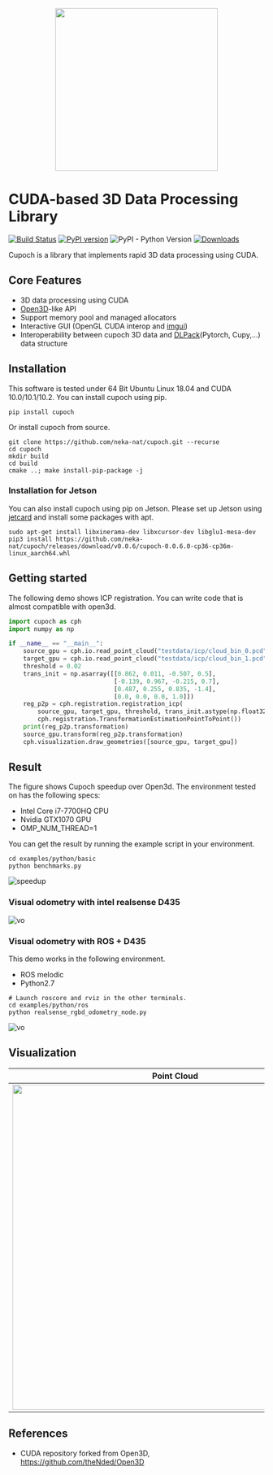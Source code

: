 <p align="center">
<img src="https://raw.githubusercontent.com/neka-nat/cupoch/master/docs/_static/cupoch_logo.png" width="320" />
</p>

# CUDA-based 3D Data Processing Library

[![Build Status](https://travis-ci.com/neka-nat/cupoch.svg?branch=master)](https://travis-ci.com/neka-nat/cupoch)
[![PyPI version](https://badge.fury.io/py/cupoch.svg)](https://badge.fury.io/py/cupoch)
![PyPI - Python Version](https://img.shields.io/pypi/pyversions/cupoch)
[![Downloads](https://pepy.tech/badge/cupoch)](https://pepy.tech/project/cupoch)

Cupoch is a library that implements rapid 3D data processing using CUDA.

## Core Features

* 3D data processing using CUDA
* [Open3D](https://github.com/intel-isl/Open3D)-like API
* Support memory pool and managed allocators
* Interactive GUI (OpenGL CUDA interop and [imgui](https://github.com/ocornut/imgui))
* Interoperability between cupoch 3D data and [DLPack](https://github.com/dmlc/dlpack)(Pytorch, Cupy,...) data structure

## Installation

This software is tested under 64 Bit Ubuntu Linux 18.04 and CUDA 10.0/10.1/10.2.
You can install cupoch using pip.

```
pip install cupoch
```

Or install cupoch from source.

```
git clone https://github.com/neka-nat/cupoch.git --recurse
cd cupoch
mkdir build
cd build
cmake ..; make install-pip-package -j
```

### Installation for Jetson
You can also install cupoch using pip on Jetson.
Please set up Jetson using [jetcard](https://github.com/NVIDIA-AI-IOT/jetcard) and install some packages with apt.

```
sudo apt-get install libxinerama-dev libxcursor-dev libglu1-mesa-dev
pip3 install https://github.com/neka-nat/cupoch/releases/download/v0.0.6/cupoch-0.0.6.0-cp36-cp36m-linux_aarch64.whl
```

## Getting started
The following demo shows ICP registration.
You can write code that is almost compatible with open3d.

```py
import cupoch as cph
import numpy as np

if __name__ == "__main__":
    source_gpu = cph.io.read_point_cloud("testdata/icp/cloud_bin_0.pcd")
    target_gpu = cph.io.read_point_cloud("testdata/icp/cloud_bin_1.pcd")
    threshold = 0.02
    trans_init = np.asarray([[0.862, 0.011, -0.507, 0.5],
                             [-0.139, 0.967, -0.215, 0.7],
                             [0.487, 0.255, 0.835, -1.4],
                             [0.0, 0.0, 0.0, 1.0]])
    reg_p2p = cph.registration.registration_icp(
        source_gpu, target_gpu, threshold, trans_init.astype(np.float32),
        cph.registration.TransformationEstimationPointToPoint())
    print(reg_p2p.transformation)
    source_gpu.transform(reg_p2p.transformation)
    cph.visualization.draw_geometries([source_gpu, target_gpu])
```

## Result
The figure shows Cupoch speedup over Open3d.
The environment tested on has the following specs:
* Intel Core i7-7700HQ CPU
* Nvidia GTX1070 GPU
* OMP_NUM_THREAD=1

You can get the result by running the example script in your environment.

```
cd examples/python/basic
python benchmarks.py
```

![speedup](https://raw.githubusercontent.com/neka-nat/cupoch/master/docs/_static/speedup.png)

### Visual odometry with intel realsense D435

![vo](https://raw.githubusercontent.com/neka-nat/cupoch/master/docs/_static/vo_gpu.gif)

### Visual odometry with ROS + D435

This demo works in the following environment.
* ROS melodic
* Python2.7

```
# Launch roscore and rviz in the other terminals.
cd examples/python/ros
python realsense_rgbd_odometry_node.py
```

![vo](https://raw.githubusercontent.com/neka-nat/cupoch/master/docs/_static/ros_vo.gif)

## Visualization

| Point Cloud | Triangle Mesh | Voxel Grid | Image |
|-----|-----|---------|-----------|
| <img src="https://raw.githubusercontent.com/neka-nat/cupoch/master/docs/_static/pointcloud.png" width="640"> |  <img src="https://raw.githubusercontent.com/neka-nat/cupoch/master/docs/_static/trianglemesh.png" width="640"> | <img src="https://raw.githubusercontent.com/neka-nat/cupoch/master/docs/_static/voxelgrid.png" width="640"> | <img src="https://raw.githubusercontent.com/neka-nat/cupoch/master/docs/_static/image.png" width="640"> |

## References

* CUDA repository forked from Open3D, https://github.com/theNded/Open3D